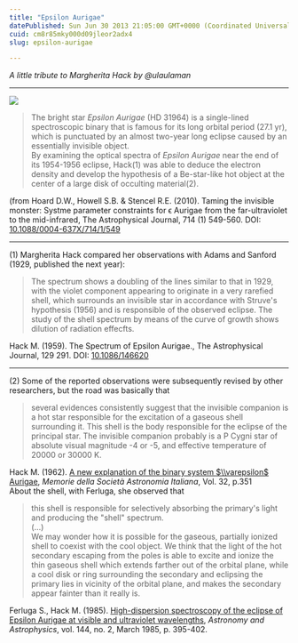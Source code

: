 ```yaml
---
title: "Epsilon Aurigae"
datePublished: Sun Jun 30 2013 21:05:00 GMT+0000 (Coordinated Universal Time)
cuid: cm8r85mky000d09jleor2adx4
slug: epsilon-aurigae

---
```



_A little tribute to Margherita Hack by @ulaulaman_

* * *

[![](https://cdn.hashnode.com/res/hashnode/image/upload/v1743072153793/06e7f7d9-fc22-4e42-a5c7-cd857973d565.jpeg)](http://commons.wikimedia.org/wiki/File:Epsaur-nico-small.png)

> The bright star _Epsilon Aurigae_ (HD 31964) is a single-lined spectroscopic binary that is famous for its long orbital period (27.1 yr), which is punctuated by an almost two-year long eclipse caused by an essentially invisible object.  
> By examining the optical spectra of _Epsilon Aurigae_ near the end of its 1954-1956 eclipse, Hack(1) was able to deduce the electron density and develop the hypothesis of a Be-star-like hot object at the center of a large disk of occulting material(2).

(from Hoard D.W., Howell S.B. & Stencel R.E. (2010). Taming the invisible monster: Systme parameter constraints for ϵ Aurigae from the far-ultraviolet to the mid-infrared, The Astrophysical Journal, 714 (1) 549-560. DOI: [10.1088/0004-637X/714/1/549](http://dx.doi.org/10.1088%2F0004-637X%2F714%2F1%2F549)

* * *

(1) Margherita Hack compared her observations with Adams and Sanford (1929, published the next year):

> The spectrum shows a doubling of the lines similar to that in 1929, with the violet component appearing to originate in a very rarefied shell, which surrounds an invisible star in accordance with Struve's hypothesis (1956) and is responsible of the observed eclipse. The study of the shell spectrum by means of the curve of growth shows dilution of radiation effecfts.

Hack M. (1959). The Spectrum of Epsilon Aurigae., The Astrophysical Journal, 129 291. DOI: [10.1086/146620](http://dx.doi.org/10.1086%2F146620)

* * *

(2) Some of the reported observations were subsequently revised by other researchers, but the road was basically that

> several evidences consistently suggest that the invisible companion is a hot star responsible for the excitation of a gaseous shell surrounding it. This shell is the body responsible for the eclipse of the principal star. The invisible companion probably is a P Cygni star of absolute visual magnitude -4 or -5, and effective temperature of 20000 or 30000 K.

Hack M. (1962). [A new explanation of the binary system $\\varepsilon$ Aurigae](http://adsabs.harvard.edu/abs/1962MmSAI..32..351H), _Memorie della Società Astronomia Italiana_, Vol. 32, p.351  
About the shell, with Ferluga, she observed that

> this shell is responsible for selectively absorbing the primary's light and producing the "shell" spectrum.  
> (...)  
> We may wonder how it is possible for the gaseous, partially ionized shell to coexist with the cool object. We think that the light of the hot secondary escaping from the poles is able to excite and ionize the thin gaseous shell which extends farther out of the orbital plane, while a cool disk or ring surrounding the secondary and eclipsing the primary lies in vicinity of the orbital plane, and makes the secondary appear fainter than it really is.

Ferluga S., Hack M. (1985). [High-dispersion spectroscopy of the eclipse of Epsilon Aurigae at visible and ultraviolet wavelengths](http://adsabs.harvard.edu/abs/1985A&A...144..395F), _Astronomy and Astrophysics_, vol. 144, no. 2, March 1985, p. 395-402.